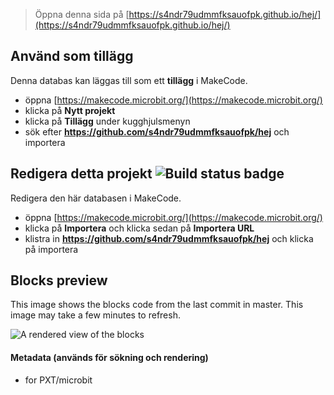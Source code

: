 
> Öppna denna sida på [https://s4ndr79udmmfksauofpk.github.io/hej/](https://s4ndr79udmmfksauofpk.github.io/hej/)

## Använd som tillägg

Denna databas kan läggas till som ett **tillägg** i MakeCode.

* öppna [https://makecode.microbit.org/](https://makecode.microbit.org/)
* klicka på **Nytt projekt**
* klicka på **Tillägg** under kugghjulsmenyn
* sök efter **https://github.com/s4ndr79udmmfksauofpk/hej** och importera

## Redigera detta projekt ![Build status badge](https://github.com/s4ndr79udmmfksauofpk/hej/workflows/MakeCode/badge.svg)

Redigera den här databasen i MakeCode.

* öppna [https://makecode.microbit.org/](https://makecode.microbit.org/)
* klicka på **Importera** och klicka sedan på **Importera URL**
* klistra in **https://github.com/s4ndr79udmmfksauofpk/hej** och klicka på importera

## Blocks preview

This image shows the blocks code from the last commit in master.
This image may take a few minutes to refresh.

![A rendered view of the blocks](https://github.com/s4ndr79udmmfksauofpk/hej/raw/master/.github/makecode/blocks.png)

#### Metadata (används för sökning och rendering)

* for PXT/microbit
<script src="https://makecode.com/gh-pages-embed.js"></script><script>makeCodeRender("{{ site.makecode.home_url }}", "{{ site.github.owner_name }}/{{ site.github.repository_name }}");</script>
